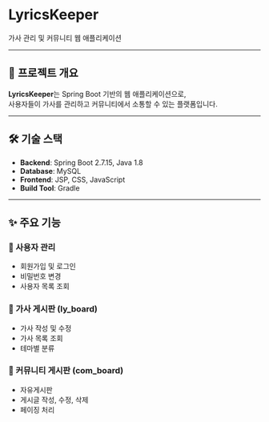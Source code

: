 # LyricsKeeper

가사 관리 및 커뮤니티 웹 애플리케이션

---

## 📌 프로젝트 개요
**LyricsKeeper**는 Spring Boot 기반의 웹 애플리케이션으로,  
사용자들이 가사를 관리하고 커뮤니티에서 소통할 수 있는 플랫폼입니다.

---

## 🛠 기술 스택
- **Backend**: Spring Boot 2.7.15, Java 1.8  
- **Database**: MySQL  
- **Frontend**: JSP, CSS, JavaScript  
- **Build Tool**: Gradle  

---

## ✨ 주요 기능

### 👤 사용자 관리
- 회원가입 및 로그인
- 비밀번호 변경
- 사용자 목록 조회

### 🎵 가사 게시판 (ly_board)
- 가사 작성 및 수정
- 가사 목록 조회
- 테마별 분류

### 💬 커뮤니티 게시판 (com_board)
- 자유게시판
- 게시글 작성, 수정, 삭제
- 페이징 처리
